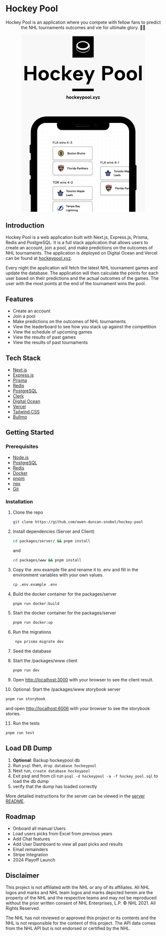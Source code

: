 # Hockey Pool

<p align="center">
Hockey Pool is an application where you compete with fellow fans to predict the NHL tournaments outcomes and vie for ultimate glory. 🏒🥅
</p>

<p align="center">
  <img src="docs/images/homescreen.png" width="400">
</p>


## Introduction

Hockey Pool is a web application built with Next.js, Express.js, Prisma, Redis and PostgreSQL. It is a full stack application that allows users to create an account, join a pool, and make predictions on the outcomes of NHL tournaments. The application is deployed on Digital Ocean and Vercel can be found at [hockeypool.xyz](https://hockeypool.xyz).

Every night the application will fetch the latest NHL tournament games and update the database. The application will then calculate the points for each user based on their predictions and the actual outcomes of the games. The user with the most points at the end of the tournament wins the pool.

## Features

- Create an account
- Join a pool
- Make predictions on the outcomes of NHL tournaments
- View the leaderboard to see how you stack up against the competition
- View the schedule of upcoming games
- View the results of past games
- View the results of past tournaments

## Tech Stack

- [Next.js](https://nextjs.org/)
- [Express.js](https://expressjs.com/)
- [Prisma](https://www.prisma.io/)
- [Redis](https://redis.io/)
- [PostgreSQL](https://www.postgresql.org/)
- [Clerk](https://clerk.dev/)
- [Digital Ocean](https://www.digitalocean.com/)
- [Vercel](https://vercel.com/)
- [Tailwind CSS](https://tailwindcss.com/)
- [Bullmq](https://docs.bullmq.io/)


## Getting Started

### Prerequisites

- [Node.js](https://nodejs.org/en/)
- [PostgreSQL](https://www.postgresql.org/)
- [Redis](https://redis.io/)
- [Docker](https://www.docker.com/)
- [pnpm](https://pnpm.io/)
- [npx](https://www.npmjs.com/package/npx)
- [Git](https://git-scm.com/)


### Installation

1. Clone the repo
   ```sh
   git clone https://github.com/owen-duncan-snobel/hockey-pool
    ```
2. Install dependencies (Server and Client)
   ```sh
   cd packages/server/ && pnpm install
   ```
   and

   ```sh
   cd packages/www && pnpm install
   ```

3. Copy the .env.example file and rename it to .env and fill in the environment variables with your own values.
   ```sh
   cp .env.example .env
   ```
4. Build the docker container for the packages/server
   ```sh
   pnpm run docker:build
   ```
5. Start the docker container for the packages/server
   ```sh
   pnpm run docker:up
   ```
6. Run the migrations
   ```sh
    npx prisma migrate dev
    ```
7. Seed the database

8. Start the /packages/www client
   ```sh
   pnpm run dev
   ```
9. Open [http://localhost:3000](http://localhost:3000) with your browser to see the client result.

10. Optional: Start the /packages/www storybook server
   ```sh
   pnpm run storybook
   ```
   and open [http://localhost:6006](http://localhost:6006) with your browser to see the storybook stories.

11. Run the tests
   ```sh
   pnpm run test
   ```

## Load DB Dump

1. **Optional**: Backup hockeypool db
2. Run ```psql``` then, ```drop database hockeypool```
3. Next run, ```create database hockeypool```
4. Exit psql and from cli run ```psql -d hockeypool -a -f hockey_pool.sql``` to load the db dump
5. verify that the dump has loaded correctly

More detailed instructions for the server can be viewed in the [server README](packages/server/README.md).

## Roadmap

- Onboard all manual Users
- Load users picks from Excel from previous years
- Add Chat features
- Add User Dashboard to view all past picks and results
- Email remainders
- Stripe Integration
- 2024 Playoff Launch


## Disclaimer

This project is not affiliated with the NHL or any of its affiliates. All NHL logos and marks and NHL team logos and marks depicted herein are the property of the NHL and the respective teams and may not be reproduced without the prior written consent of NHL Enterprises, L.P. © NHL 2021. All Rights Reserved.

The NHL has not reviewed or approved this project or its contents and the NHL is not responsible for the content of this project. The API data comes from the NHL API but is not endorsed or certified by the NHL.
